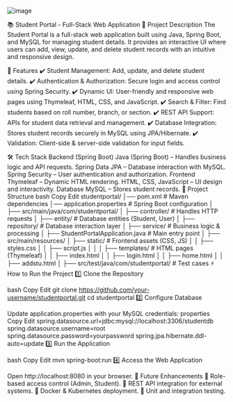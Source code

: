 ![image](https://github.com/user-attachments/assets/87172c19-79e4-46bf-af7a-8b8eebb5c11b)


📚 Student Portal - Full-Stack Web Application
📝 Project Description
The Student Portal is a full-stack web application built using Java, Spring Boot, and MySQL for managing student details. It provides an interactive UI where users can add, view, update, and delete student records with an intuitive and responsive design.

🚀 Features
✔️ Student Management: Add, update, and delete student details.
✔️ Authentication & Authorization: Secure login and access control using Spring Security.
✔️ Dynamic UI: User-friendly and responsive web pages using Thymeleaf, HTML, CSS, and JavaScript.
✔️ Search & Filter: Find students based on roll number, branch, or section.
✔️ REST API Support: APIs for student data retrieval and management.
✔️ Database Integration: Stores student records securely in MySQL using JPA/Hibernate.
✔️ Validation: Client-side & server-side validation for input fields.

🛠️ Tech Stack
Backend (Spring Boot)
Java (Spring Boot) – Handles business logic and API requests.
Spring Data JPA – Database interaction with MySQL.
Spring Security – User authentication and authorization.
Frontend
Thymeleaf – Dynamic HTML rendering.
HTML, CSS, JavaScript – UI design and interactivity.
Database
MySQL – Stores student records.
📂 Project Structure
bash
Copy
Edit
studentportal/
│── pom.xml                        # Maven dependencies
│── application.properties         # Spring Boot configuration
│
├── src/main/java/com/studentportal/
│   ├── controller/                # Handles HTTP requests
│   ├── entity/                    # Database entities (Student, User)
│   ├── repository/                 # Database interaction layer
│   ├── service/                    # Business logic & processing
│   ├── StudentPortalApplication.java # Main entry point
│
├── src/main/resources/
│   ├── static/                     # Frontend assets (CSS, JS)
│   │   ├── styles.css
│   │   ├── script.js
│   │
│   ├── templates/                  # HTML pages (Thymeleaf)
│   │   ├── index.html
│   │   ├── login.html
│   │   ├── home.html
│   │   ├── addstu.html
│
├── src/test/java/com/studentportal/ # Test cases
⚡ How to Run the Project
1️⃣ Clone the Repository

bash
Copy
Edit
git clone https://github.com/your-username/studentportal.git
cd studentportal
2️⃣ Configure Database

Update application.properties with your MySQL credentials:
properties
Copy
Edit
spring.datasource.url=jdbc:mysql://localhost:3306/studentdb
spring.datasource.username=root
spring.datasource.password=yourpassword
spring.jpa.hibernate.ddl-auto=update
3️⃣ Run the Application

bash
Copy
Edit
mvn spring-boot:run
4️⃣ Access the Web Application

Open http://localhost:8080 in your browser.
📌 Future Enhancements
🔹 Role-based access control (Admin, Student).
🔹 REST API integration for external systems.
🔹 Docker & Kubernetes deployment.
🔹 Unit and integration testing.

